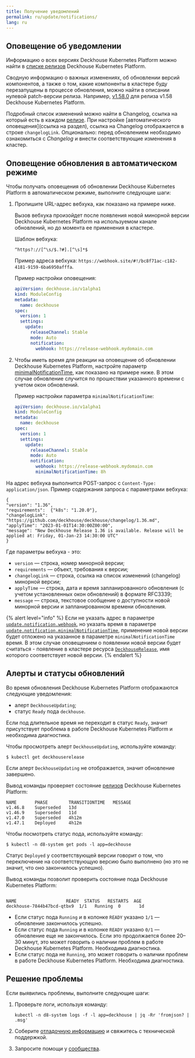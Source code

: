 ```yaml
---
title: Получение уведомлений
permalink: ru/update/notifications/
lang: ru
---
```


## Оповещение об уведомлении

Информацию о всех версиях Deckhouse Kubernetes Platform можно найти в [списке релизов](https://github.com/deckhouse/deckhouse/releases) Deckhouse Kubernetes Platform.

Сводную информацию о важных изменениях, об обновлении версий компонентов, а также о том, какие компоненты в кластере буду перезапущены в процессе обновления, можно найти в описании нулевой patch-версии релиза. Например, [v1.58.0](https://github.com/deckhouse/deckhouse/releases/tag/v1.58.0) для релиза v1.58 Deckhouse Kubernetes Platform.

Подробный список изменений можно найти в Changelog, ссылка на который есть в каждом [релизе](https://github.com/deckhouse/deckhouse/releases). При настройке [автоматического оповещения](ссылка на раздел), ссылка на Changelog отображается в строке `changelogLink`.
Опционально: перед обновлением необходимо ознакомиться с *Changelog* и внести соответствующие изменения в кластер.


## Оповещение обновления в автоматическом режиме

Чтобы получать оповещения об обновлении Deckhouse Kubernetes Platform в автоматическом режиме, выполните следующие шаги:

1. Пропишите URL-адрес вебхука, как показано на примере ниже.

   Вызов вебхука произойдет после появления новой минорной версии Deckhouse Kubernetes Platform на используемом канале обновлений, но до момента ее применения в кластере.

   Шаблон вебхука:

   ```
   ^https?://[^\s/$.?#].[^\s]*$
   ```
   Пример адреса вебхука: `https://webhook.site/#!/bc8f71ac-c182-4181-9159-6ba6950afffa`.

   Пример настройки оповещения:

   ```yaml
   apiVersion: deckhouse.io/v1alpha1
   kind: ModuleConfig
   metadata:
     name: deckhouse
   spec:
     version: 1
     settings:
       update:
         releaseChannel: Stable
         mode: Auto
         notification:
           webhook: https://release-webhook.mydomain.com
   ```

2. Чтобы иметь время для реакции на оповещение об обновлении Deckhouse Kubernetes Platform, настройте параметр [minimalNotificationTime](configuration.html#parameters-update-notification-minimalnotificationtime), как показано на примере ниже. В этом случае обновление случится по прошествии указанного времени с учетом окон обновлений.

   Пример настройки параметра `minimalNotificationTime`:

   ```yaml
   apiVersion: deckhouse.io/v1alpha1
   kind: ModuleConfig
   metadata:
     name: deckhouse
   spec:
     version: 1
     settings:
       update:
         releaseChannel: Stable
         mode: Auto
         notification:
           webhook: https://release-webhook.mydomain.com
           minimalNotificationTime: 8h
   ```

На адрес вебхука выполнится POST-запрос с `Content-Type: application/json`. Пример содержания запроса с параметрами вебхука:

```
{
"version": "1.36",
"requirements":  {"k8s": "1.20.0"},
"changelogLink": "https://github.com/deckhouse/deckhouse/changelog/1.36.md",
"applyTime": "2023-01-01T14:30:00Z00:00",
"message": "New Deckhouse Release 1.36 is available. Release will be applied at: Friday, 01-Jan-23 14:30:00 UTC"
}
```

Где параметры вебхука - это:

* `version` — строка, номер минорной версии;
* `requirements` — объект, требования к версии;
* `changelogLink` — строка, ссылка на список изменений (changelog) минорной версии;
* `applyTime` — строка, дата и время запланированного обновления (с учетом установленных окон обновлений) в формате RFC3339;
* `message` — строка, текстовое сообщение о доступности новой минорной версии и запланированном времени обновления.

{% alert level="info" %}
Если не указать адрес в параметре [`update.notification.webhook`](configuration.html#parameters-update-notification-webhook), но указать время в параметре [`update.notification.minimalNotificationTime`](configuration.html#parameters-update-notification-minimalnotificationtime), применение новой версии будет отложено на указанное в параметре `minimalNotificationTime` время. В этом случае оповещением о появлении новой версии будет считаться - появление в кластере ресурса [`DeckhouseRelease`](cr.html#deckhouserelease), имя которого соответствует новой версии.
{% endalert %}

## Алерты и статусы обновлений

Во время обновления Deckhouse Kubernetes Platform отображаются следующие уведомления:

- алерт `DeckhouseUpdating`;
- статус `Ready` пода `deckhouse`.

Если под длительное время не переходит в статус `Ready`, значит присутствует проблема в работе Deckhouse Kubernetes Platform и необходима диагностика.

Чтобы просмотреть алерт `DeckhouseUpdating`, используйте команду:

```shell
$ kubectl get deckhouserelease
```

Если алерт `DeckhouseUpdating` не отображается, значит обновление завершено.

Вывод команды проверяет состояние [релизов](modules/002-deckhouse/cr.html#deckhouserelease) Deckhouse Kubernetes Platform:

```console
NAME       PHASE        TRANSITIONTIME   MESSAGE
v1.46.8    Superseded   13d              
v1.46.9    Superseded   11d              
v1.47.0    Superseded   4h12m            
v1.47.1    Deployed     4h12m            
```

Чтобы посмотреть статус пода, используйте команду:

```shell
$ kubectl -n d8-system get pods -l app=deckhouse
```

Статус `Deployed` у соответствующей версии говорит о том, что переключение на соответствующую версию было выполнено (но это не значит, что оно закончилось успешно).

Вывод команды позволит проверить состояние пода Deckhouse Kubernetes Platform:

```shell

NAME                   READY  STATUS   RESTARTS  AGE
deckhouse-7844b47bcd-qtbx9  1/1   Running  0       1d
```

* Если статус пода `Running` и в колонке `READY` указано `1/1` — обновление закончилось успешно.
* Если статус пода `Running` и в колонке `READY` указано `0/1` — обновление еще не закончилось. Если это продолжается более 20–30 минут, это может говорить о наличии проблем в работе Deckhouse Kubernetes Platform. Необходима диагностика.
* Если статус пода не `Running`, это может говорить о наличии проблем в работе Deckhouse Kubernetes Platform. Необходима диагностика.

## Решение проблемы

Если выявились проблемы, выполните следующие шаги:

1. Проверьте логи, используя команду:

   ```shell
   kubectl -n d8-system logs -f -l app=deckhouse | jq -Rr 'fromjson? | .msg'
   ```

2. Соберите [отладочную информацию](modules/002-deckhouse/faq.html#как-собрать-информацию-для-отладки) и свяжитесь с технической поддержкой.
3. Запросите помощи у [сообщества](https://deckhouse.ru/community/about.html).

